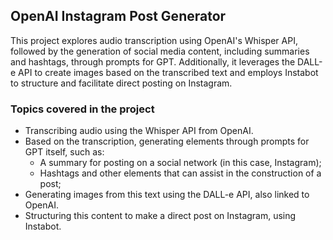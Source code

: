 ## OpenAI Instagram Post Generator

This project explores audio transcription using OpenAI's Whisper API, followed by the generation of social media content, including summaries and hashtags, through prompts for GPT. Additionally, it leverages the DALL-e API to create images based on the transcribed text and employs Instabot to structure and facilitate direct posting on Instagram.

### Topics covered in the project

- Transcribing audio using the Whisper API from OpenAI.
- Based on the transcription, generating elements through prompts for GPT itself, such as:
  - A summary for posting on a social network (in this case, Instagram);
  - Hashtags and other elements that can assist in the construction of a post;
- Generating images from this text using the DALL-e API, also linked to OpenAI.
- Structuring this content to make a direct post on Instagram, using Instabot.
